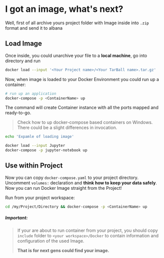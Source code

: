 # I got an image, what's next?

Well, first of all archive yours project folder with Image inside into `.zip` format and send it to albana

## Load Image

Once inside, you could unarchive your file to a __local machine__, go into directory and run

```bash
docker load --input '<Your Project name>/<Your TarBall name>.tar.gz'
```
Now, when image is loaded to your Docker Environment you could run up a container:

```bash
# run up an application
docker-compose -p <ContainerName> up
```

The command will create Container instance with all the ports mapped and ready-to-go.

> Check how to up docker-compose based containers on Windows. There could be a slight differences in invocation.

```bash
echo 'Expamle of loading image'

docker load --input Jupyter
docker-compose -p jupyter-notebook up
```

## Use within Project

Now you can copy `docker-compose.yaml` to your project directory.
Uncomment `volumes:` declaration and __think how to keep your data safely__. Now you can run Docker Image straight from the Project!

Run from your project workspace:
```bash
cd /my/Project/Directory && docker-compose -p <ContainerName> up
```

##### __Important:__
> If your are about to run container from your project, you should copy `include` folder to `<your workspace>/Docker` to contain information and configuration of the used Image.
>
> __That is for next gens could find your image.__
